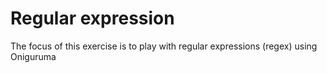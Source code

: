 # Regular expression

<p> The focus of this exercise is to play with regular expressions (regex) using Oniguruma </p>
